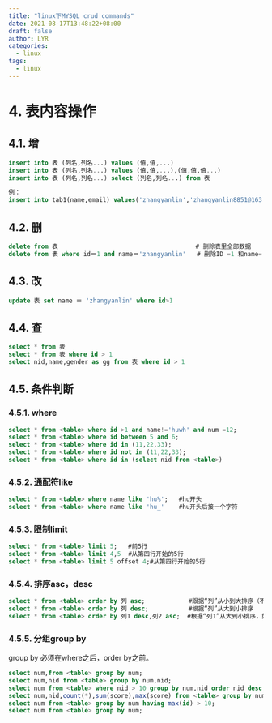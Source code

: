 ```yaml
---
title: "linux下MYSQL crud commands"
date: 2021-08-17T13:48:22+08:00
draft: false
author: LYR
categories:
  - linux
tags:
  - linux
---
```




# 4. 表内容操作

## 4.1. 增

```sql
insert into 表 (列名,列名...) values (值,值,...)
insert into 表 (列名,列名...) values (值,值,...),(值,值,值...)
insert into 表 (列名,列名...) select (列名,列名...) from 表

例：
insert into tab1(name,email) values('zhangyanlin','zhangyanlin8851@163.com')
```

## 4.2. 删

```sql
delete from 表                                      # 删除表里全部数据
delete from 表 where id＝1 and name＝'zhangyanlin'   # 删除ID =1 和name='zhangyanlin' 那一行数据
```

## 4.3. 改

```sql
update 表 set name ＝ 'zhangyanlin' where id>1
```

## 4.4. 查

```sql
select * from 表
select * from 表 where id > 1
select nid,name,gender as gg from 表 where id > 1
```

## 4.5. 条件判断

### 4.5.1. where

```sql
select * from <table> where id >1 and name!='huwh' and num =12;
select * from <table> where id between 5 and 6;
select * from <table> where id in (11,22,33);
select * from <table> where id not in (11,22,33);
select * from <table> where id in (select nid from <table>)
```

### 4.5.2. 通配符like

```sql
select * from <table> where name like 'hu%';   #hu开头
select * from <table> where name like 'hu_'    #hu开头后接一个字符
```

### 4.5.3. 限制limit

```sql
select * from <table> limit 5;   #前5行
select * from <table> limit 4,5  #从第四行开始的5行
select * from <table> limit 5 offset 4;#从第四行开始的5行
```

### 4.5.4. 排序asc，desc

```sql
select * from <table> order by 列 asc;            #跟据“列”从小到大排序（不指定默认为从小到大排序）
select * from <table> order by 列 desc;           #根据“列”从大到小排序
select * from <table> order by 列1 desc,列2 asc;  #根据“列1”从大到小排序，如果相同则按“列2”从小到大排序
```

### 4.5.5. 分组group by

group by 必须在where之后，order by之前。

```sql
select num,from <table> group by num;     
select num,nid from <table> group by num,nid;
select num from <table> where nid > 10 group by num,nid order nid desc;
select num,nid,count(*),sum(score),max(score) from <table> group by num;
select num from <table> group by num having max(id) > 10;
select num from <table> group by num;
```







